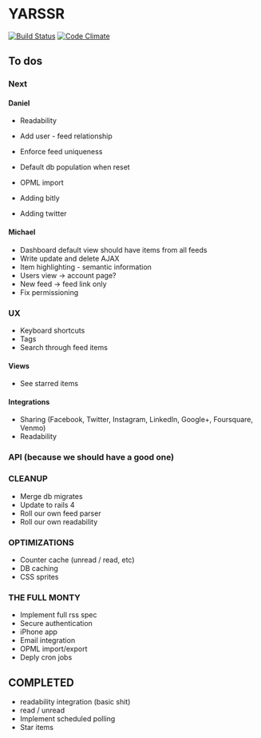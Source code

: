 # YARSSR

[![Build Status](https://travis-ci.org/danielsuo/rss.png)](https://travis-ci.org/danielsuo/rss)
[![Code Climate](https://codeclimate.com/github/danielsuo/rss.png)](https://codeclimate.com/github/danielsuo/rss)

## To dos

### Next
#### Daniel
- Readability
- Add user - feed relationship
- Enforce feed uniqueness
- Default db population when reset
- OPML import

- Adding bitly
- Adding twitter

#### Michael
- Dashboard default view should have items from all feeds
- Write update and delete AJAX
- Item highlighting - semantic information
- Users view -> account page?
- New feed -> feed link only
- Fix permissioning

### UX
- Keyboard shortcuts
- Tags
- Search through feed items

#### Views
- See starred items

#### Integrations
- Sharing (Facebook, Twitter, Instagram, LinkedIn, Google+, Foursquare, Venmo)
- Readability

### API (because we should have a good one)

### CLEANUP
- Merge db migrates
- Update to rails 4
- Roll our own feed parser
- Roll our own readability

### OPTIMIZATIONS
- Counter cache (unread / read, etc)
- DB caching
- CSS sprites

### THE FULL MONTY
- Implement full rss spec
- Secure authentication
- iPhone app
- Email integration
- OPML import/export
- Deply cron jobs

## COMPLETED
- readability integration (basic shit)
- read / unread
- Implement scheduled polling
- Star items